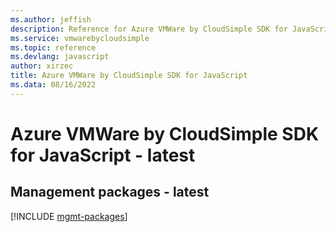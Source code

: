 ```yaml
---
ms.author: jeffish
description: Reference for Azure VMWare by CloudSimple SDK for JavaScript
ms.service: vmwarebycloudsimple
ms.topic: reference
ms.devlang: javascript
author: xirzec
title: Azure VMWare by CloudSimple SDK for JavaScript
ms.data: 08/16/2022
---
```

# Azure VMWare by CloudSimple SDK for JavaScript - latest

## Management packages - latest
[!INCLUDE [mgmt-packages](vmware-by-cloudsimple-mgmt-index.md)]
